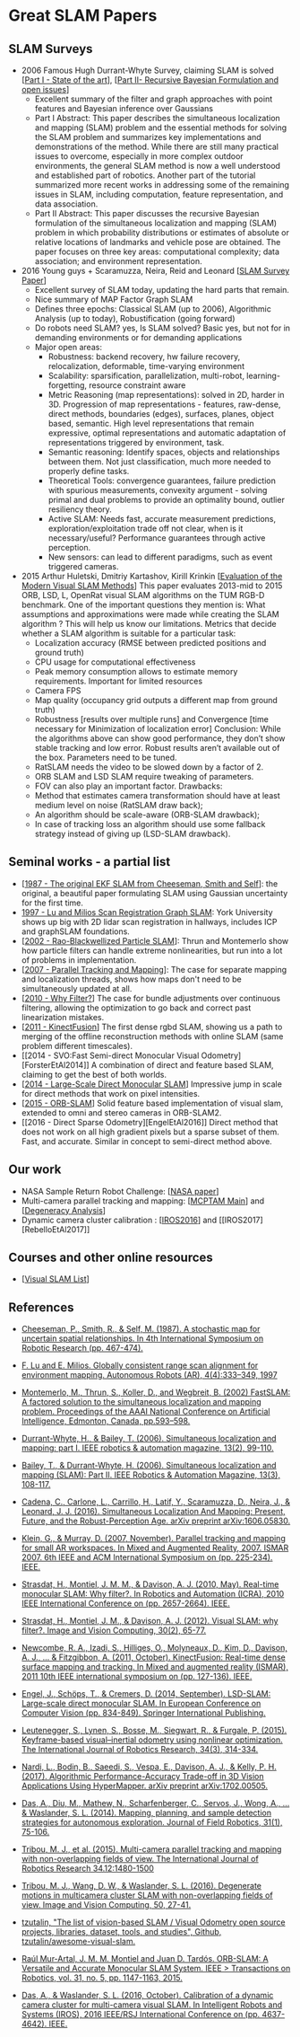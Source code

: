 # Great SLAM Papers

## SLAM Surveys
* 2006 Famous Hugh Durrant-Whyte Survey, claiming SLAM is solved [[Part I - State of the art][DurrantBailey2006]], [[Part II- Recursive Bayesian Formulation and open issues][BaileyDurrant2006]]
    * Excellent summary of the filter and graph approaches with point features and Bayesian inference over Gaussians
    * Part I Abstract: This paper describes the simultaneous localization and mapping (SLAM) problem and the essential methods for solving the SLAM problem and summarizes key implementations and demonstrations of the method. While there are still many practical issues to overcome, especially in more complex outdoor environments, the general SLAM method is now a well understood and established part of robotics. Another part of the tutorial summarized more recent works in addressing some of the remaining issues in SLAM, including computation, feature representation, and data association.
    * Part II Abstract: This paper discusses the recursive Bayesian formulation of the simultaneous localization and mapping (SLAM) problem in which probability distributions or estimates of absolute or relative locations of landmarks and vehicle pose are obtained. The paper focuses on three key areas: computational complexity; data association; and environment representation.
* 2016 Young guys + Scaramuzza, Neira, Reid and Leonard [[SLAM Survey Paper][CadenaEtAl2016]]
    * Excellent survey of SLAM today, updating the hard parts that remain.
    * Nice summary of MAP Factor Graph SLAM
    * Defines three epochs: Classical SLAM (up to 2006), Algorithmic Analysis (up to today), Robustification (going forward)
    * Do robots need SLAM? yes, Is SLAM solved? Basic yes, but not for in demanding environments or for demanding applications
    * Major open areas:
        * Robustness: backend recovery, hw failure recovery, relocalization, deformable, time-varying environment
        * Scalability: sparsification, parallelization, multi-robot, learning-forgetting, resource constraint aware
        * Metric Reasoning (map representations): solved in 2D, harder in 3D.  Progression of map representations - features, raw-dense, direct methods, boundaries (edges), surfaces, planes, object based, semantic.  High level representations that remain expressive, optimal representations and automatic adaptation of representations triggered by environment, task.
        * Semantic reasoning: Identify spaces, objects and relationships between them.  Not just classification, much more needed to properly define tasks.
        * Theoretical Tools: convergence guarantees, failure prediction with spurious measurements, convexity argument - solving primal and dual problems to provide an optimality bound, outlier resiliency theory.
        * Active SLAM: Needs fast, accurate measurement predictions, exploration/exploitation trade off not clear, when is it necessary/useful? Performance guarantees through active perception.
        * New sensors: can lead to different paradigms, such as event triggered cameras.
* 2015 Arthur Huletski, Dmitriy Kartashov, Kirill Krinkin [[Evaluation of the Modern Visual SLAM Methods][HuletskiEtAl2015]]
    This paper evaluates 2013-mid to 2015 ORB, LSD, L, OpenRat visual SLAM algorithms on the TUM RGB-D benchmark. One of the important questions they mention is: What assumptions and approximations were made while creating the SLAM algorithm ? This will help us know our limitations.
    Metrics that decide whether a SLAM algorithm is suitable for a particular task:
    * Localization accuracy (RMSE between predicted positions and ground truth)
    * CPU usage for computational effectiveness
    * Peak memory consumption allows to estimate memory requirements. Important for limited resources
    * Camera FPS
    * Map quality (occupancy grid outputs a different map from ground truth)
    * Robustness [results over multiple runs] and Convergence [time necessary for Minimization of localization error]
    Conclusion: While the algorithms above can show good performance, they don’t show stable tracking and low error. Robust results aren’t available out of the box. Parameters need to be tuned.
    * RatSLAM needs the video to be slowed down by a factor of 2.
    * ORB SLAM and LSD SLAM require tweaking of parameters.
    * FOV can also play an important factor.
    Drawbacks:
    * Method that estimates camera transformation should have at least medium level on noise (RatSLAM draw­ back);
    * An algorithm should be scale-aware (ORB-SLAM drawback);
    * In case of tracking loss an algorithm should use some fallback strategy instead of giving up (LSD-SLAM drawback).

## Seminal works - a partial list

* [[1987 - The original EKF SLAM from Cheeseman, Smith and Self][CheesemanEtAl87]]: the original, a beautiful paper formulating SLAM using Gaussian uncertainty for the first time.
* [1997 - Lu and Milios Scan Registration Graph SLAM][LuMilios97]: York University shows up big with 2D lidar scan registration in hallways, includes ICP and graphSLAM foundations.
* [[2002 - Rao-Blackwellized Particle SLAM][MontemerloEtAl2002]]: Thrun and Montemerlo show how particle filters can handle extreme nonlinearities, but run into a lot of problems in implementation.
* [[2007 - Parallel Tracking and Mapping][KleinMurray2007]]: The case for separate mapping and localization threads, shows how maps don't need to be simultaneously updated at all.
* [[2010 - Why Filter?][StrasdatEtAl2010]] The case for bundle adjustments over continuous filtering, allowing the optimization to go back and correct past linearization mistakes.
* [[2011 - KinectFusion][NewcombeEtAl2011]]  The first dense rgbd SLAM, showing us a path to merging of the offline reconstruction methods with online SLAM (same problem different timescales).
* [[2014 - SVO:Fast Semi-direct Monocular Visual Odometry][ForsterEtAl2014]] A combination of direct and feature based SLAM, claiming to get the best of both worlds.
* [[2014 - Large-Scale Direct Monocular SLAM][EngelEtAl2014]] Impressive jump in scale for direct methods that work on pixel intensities.
* [[2015 - ORB-SLAM][MurArtalEtAl15]] Solid feature based implementation of visual slam, extended to omni and stereo cameras in ORB-SLAM2.
* [[2016 - Direct Sparse Odometry][EngelEtAl2016]] Direct method that does not work on all high gradient pixels but a sparse subset of them. Fast, and accurate. Similar in concept to semi-direct method above.


## Our work

* NASA Sample Return Robot Challenge: [[NASA paper][DasEtAl2014]]
* Multi-camera parallel tracking and mapping: [[MCPTAM Main][TribouEtAl2015]] and [[Degeneracy Analysis][TribouEtAl2016]]
* Dynamic camera cluster calibration : [[IROS2016][DasWaslander2016]] and [[IROS2017][RebelloEtAl2017]]


## Courses and other online resources

* [[Visual SLAM List][VSLAMList]]

## References

- [Cheeseman, P., Smith, R., & Self, M. (1987). A stochastic map for uncertain spatial relationships. In 4th International Symposium on Robotic Research (pp. 467-474).][CheesemanEtAl87]

- [F. Lu and E. Milios. Globally consistent range scan alignment for environment mapping. Autonomous Robots (AR), 4(4):333–349, 1997][LuMilios97]

- [Montemerlo, M., Thrun, S., Koller, D., and Wegbreit, B. (2002) FastSLAM: A factored solution to the simultaneous localization and mapping problem. Proceedings of the AAAI National Conference on Artificial Intelligence, Edmonton, Canada, pp.593–598.][MontemerloEtAl2002]

- [Durrant-Whyte, H., & Bailey, T. (2006). Simultaneous localization and mapping: part I. IEEE robotics & automation magazine, 13(2), 99-110.][DurrantBailey2006]

- [Bailey, T., & Durrant-Whyte, H. (2006). Simultaneous localization and mapping (SLAM): Part II. IEEE Robotics & Automation Magazine, 13(3), 108-117.][BaileyDurrant2006]

- [Cadena, C., Carlone, L., Carrillo, H., Latif, Y., Scaramuzza, D., Neira, J., & Leonard, J. J.  (2016). Simultaneous Localization And Mapping: Present, Future, and the Robust-Perception Age.  arXiv preprint   arXiv:1606.05830.][CadenaEtAl2016]

- [Klein, G., & Murray, D. (2007, November). Parallel tracking and mapping for  small AR workspaces.  In Mixed and Augmented Reality, 2007. ISMAR 2007. 6th IEEE and ACM International Symposium on (pp. 225-234). IEEE.][KleinMurray2007]

- [Strasdat, H., Montiel, J. M. M., & Davison, A. J. (2010, May). Real-time monocular SLAM: Why filter?. In Robotics and Automation (ICRA), 2010 IEEE International Conference on (pp. 2657-2664). IEEE.][StrasdatEtAl2010]

- [Strasdat, H., Montiel, J. M., & Davison, A. J. (2012). Visual SLAM: why filter?. Image and Vision Computing, 30(2), 65-77.][StrasdatEtAl2012]

- [Newcombe, R. A., Izadi, S., Hilliges, O., Molyneaux, D., Kim, D., Davison, A. J., ... & Fitzgibbon, A. (2011, October). KinectFusion: Real-time dense surface mapping and tracking. In Mixed and augmented reality (ISMAR), 2011 10th IEEE international symposium on (pp. 127-136). IEEE.][NewcombeEtAl2011]

- [Engel, J., Schöps, T., & Cremers, D. (2014, September). LSD-SLAM: Large-scale direct monocular SLAM. In European Conference on Computer Vision (pp. 834-849). Springer International Publishing.][EngelEtAl2014]

- [Leutenegger, S., Lynen, S., Bosse, M., Siegwart, R., & Furgale, P. (2015). Keyframe-based visual–inertial odometry using nonlinear optimization. The International Journal of Robotics Research, 34(3), 314-334.][LuteneggerEtAl2015]

- [Nardi, L., Bodin, B., Saeedi, S., Vespa, E., Davison, A. J., & Kelly, P. H. (2017). Algorithmic Performance-Accuracy Trade-off in 3D Vision Applications Using HyperMapper. arXiv preprint arXiv:1702.00505.][NardiEtAl2017]

- [Das, A., Diu, M., Mathew, N., Scharfenberger, C., Servos, J., Wong, A., ...  & Waslander, S. L. (2014). Mapping, planning, and sample detection strategies for autonomous exploration. Journal of Field Robotics, 31(1), 75-106.][DasEtAl2014]

- [Tribou, M. J., et al. (2015). Multi-camera parallel tracking and mapping with non-overlapping fields of view. The International Journal of Robotics Research 34.12:1480-1500][TribouEtAl2015]

- [Tribou, M. J., Wang, D. W., & Waslander, S. L. (2016). Degenerate motions in multicamera cluster SLAM with non-overlapping fields of view. Image and Vision Computing, 50, 27-41.][TribouEtAl2016]

- [tzutalin, "The list of vision-based SLAM / Visual Odometry open source projects, libraries, dataset, tools, and studies", Github, tzutalin/awesome-visual-slam.][VSLAMList]

- [Raúl Mur-Artal, J. M. M. Montiel and Juan D. Tardós. ORB-SLAM: A Versatile and Accurate Monocular SLAM System. IEEE > Transactions on Robotics, vol. 31, no. 5, pp. 1147-1163, 2015.][MurArtalEtAl15]

- [Das, A., & Waslander, S. L. (2016, October). Calibration of a dynamic camera cluster for multi-camera visual SLAM. In Intelligent Robots and Systems (IROS), 2016 IEEE/RSJ International Conference on (pp. 4637-4642). IEEE.][DasWaslander2016]


[CheesemanEtAl87]: https://pdfs.semanticscholar.org/76a6/c5352a0fbc3fec5395f1501b58bd6566d214.pdf
[LuMilios97]: http://www-robotics.usc.edu/~gaurav/CS547/milios_map.pdf
[MontemerloEtAl2002]: http://www.aaai.org/Papers/AAAI/2002/AAAI02-089.pdf
[DurrantBailey2006]: https://people.eecs.berkeley.edu/~pabbeel/cs287-fa09/readings/Durrant-Whyte_Bailey_SLAM-tutorial-I.pdf
[BaileyDurrant2006]: http://www-personal.acfr.usyd.edu.au/tbailey/papers/slamtute2.pdf
[KleinMurray2007]: http://www.robots.ox.ac.uk/~gk/publications/KleinMurray2007ISMAR.pdf
[GrisettiEtAl2010]: http://www2.informatik.uni-freiburg.de/~stachnis/pdf/grisetti10titsmag.pdf
[StrasdatEtAl2010]: https://www.doc.ic.ac.uk/~ajd/Publications/strasdat_etal_icra2010.pdf
[NewcombeEtAl2011]: https://www.microsoft.com/en-us/research/wp-content/uploads/2016/02/ismar2011.pdf
[StrasdatEtAl2012]: https://www.doc.ic.ac.uk/~ajd/Publications/strasdat_etal_ivc2012.pdf
[EngelEtAl2014]: https://vision.in.tum.de/_media/spezial/bib/engel14eccv.pdf
[HuletskiEtAl2015]: http://ieeexplore.ieee.org/document/7382963/
[LuteneggerEtAl2015]: http://www.roboticsproceedings.org/rss09/p37.pdf
[CadenaEtAl2016]: http://www.arxiv.org/pdf/1606.05830v2.pdf
[NardiEtAl2017]: https://arxiv.org/pdf/1702.00505.pdf
[DasEtAl2014]: http://onlinelibrary.wiley.com/doi/10.1002/rob.21490/full
[TribouEtAl2015]: http://journals.sagepub.com/doi/abs/10.1177/0278364915571429
[TribouEtAl2016]: http://www.sciencedirect.com/science/article/pii/S0262885616300038
[MurArtalEtAl15]: http://webdiis.unizar.es/~raulmur/orbslam/
[VSLAMList]: https://github.com/tzutalin/awesome-visual-slam
[DasWaslander2016]: http://ieeexplore.ieee.org/abstract/document/7759682/
